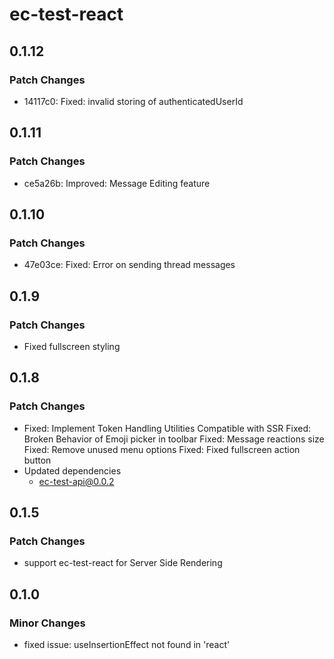 # ec-test-react

## 0.1.12

### Patch Changes

- 14117c0: Fixed: invalid storing of authenticatedUserId

## 0.1.11

### Patch Changes

- ce5a26b: Improved: Message Editing feature

## 0.1.10

### Patch Changes

- 47e03ce: Fixed: Error on sending thread messages

## 0.1.9

### Patch Changes

- Fixed fullscreen styling

## 0.1.8

### Patch Changes

- Fixed: Implement Token Handling Utilities Compatible with SSR
  Fixed: Broken Behavior of Emoji picker in toolbar
  Fixed: Message reactions size
  Fixed: Remove unused menu options
  Fixed: Fixed fullscreen action button
- Updated dependencies
  - ec-test-api@0.0.2

## 0.1.5

### Patch Changes

- support ec-test-react for Server Side Rendering

## 0.1.0

### Minor Changes

- fixed issue: useInsertionEffect not found in 'react'
